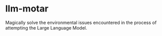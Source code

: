 # llm-motar

Magically solve the environmental issues encountered in the process of attempting the Large Language Model.

